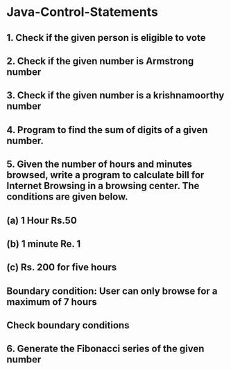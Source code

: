 # Java-Control-Statements

## 1. Check if the given person is eligible to vote
## 2. Check if the given number is Armstrong  number
## 3. Check if the given number is a krishnamoorthy number
## 4. Program to find the sum of digits of a given number.
## 5. Given the number of hours and minutes browsed, write a program to calculate bill for Internet Browsing in a browsing center. The conditions are given below.
## (a) 1 Hour Rs.50
## (b) 1 minute Re. 1
## (c) Rs. 200 for five hours
## Boundary condition:  User can only browse for a maximum of 7 hours
## Check boundary conditions 
## 6. Generate the Fibonacci series of the given number
